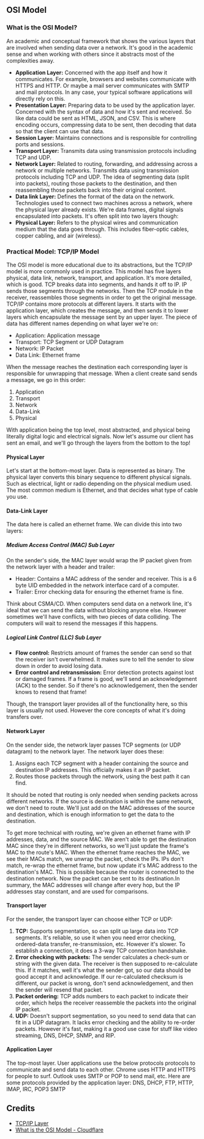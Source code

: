 
## OSI Model
### What is the OSI Model?
An academic and conceptual framework that shows the various layers that are involved when sending data over a network. It's good in the academic sense and when working with others since it abstracts most of the complexities away.
- **Application Layer:** Concerned with the app itself and how it communicates. For example, browsers and websites communicate with HTTPS and HTTP. Or maybe a mail server communicates with SMTP and mail protocols. In any case, your typical software applications will directly rely on this.
- **Presentation Layer:** Preparing data to be used by the application layer. Concerned with the syntax of data and how it's sent and received. So like data could be sent as HTML, JSON, and CSV. This is where encoding occurs, compressing data to be sent, then decoding that data so that the client can use that data.
- **Session Layer:** Maintains connections and is responsible for controlling ports and sessions. 
- **Transport Layer:** Transmits data using transmission protocols including TCP and UDP. 
- **Network Layer:** Related to routing, forwarding, and addressing across a network or multiple networks. Transmits data using transmission protocols including TCP and UDP. The idea of segmenting data (split into packets), routing those packets to the destination, and then reassembling those packets back into their original content.
- **Data link Layer:** Defines the format of the data on the network. Technologies used to connect two machines across a network, where the physical layer already exists. We're data frames, digital signals encapsulated into packets. It's often split into two layers though:
- **Physical Layer:** Refers to the physical wires and communication medium that the data goes through. This includes fiber-optic cables, copper cabling, and air (wireless). 

### Practical Model: TCP/IP Model
The OSI model is more educational due to its abstractions, but the TCP/IP model is more commonly used in practice. This model has five layers physical, data link, network, transport, and application. It's more detailed, which is good. TCP breaks data into segments, and hands it off to IP. IP sends those segments through the networks. Then the TCP module in the receiver, reassembles those segments in order to get the original message. TCP/IP contains more protocols at different layers. It starts with the application layer, which creates the message, and then sends it to lower layers which encapsulate the message sent by an upper layer. The piece of data has different names depending on what layer we're on:
- Application: Application message
- Transport: TCP Segment or UDP Datagram
- Network: IP Packet
- Data Link: Ethernet frame

When the message reaches the destination each corresponding layer is responsible for unwrapping that message. When a client create sand sends a message, we go in this order:
1. Application
2. Transport
3. Network
4. Data-Link
5. Physical 

With application being the top level, most abstracted, and physical being literally digital logic and electrical signals. Now let's assume our client has sent an email, and we'll go through the layers from the bottom to the top!

#### Physical Layer
Let's start at the bottom-most layer. Data is represented as binary. The physical layer converts this binary sequence to different physical signals. Such as electrical, light or radio depending on the physical medium used. The most common medium is Ethernet, and that decides what type of cable you use.

#### Data-Link Layer
The data here is called an ethernet frame. We can divide this into two layers:

##### Medium Access Control (MAC) Sub Layer
On the sender's side, the MAC layer would wrap the IP packet given from the network layer with a header and trailer:
- Header: Contains a MAC address of the sender and receiver. This is a 6 byte UID embedded in the network interface card of a computer. 
- Trailer: Error checking data for ensuring the ethernet frame is fine.

Think about CSMA/CD. When computers send data on a network line, it's ideal that we can send the data without blocking anyone else. However sometimes we'll have conflicts, with two pieces of data colliding. The computers will wait to resend the messages if this happens.

##### Logical Link Control (LLC) Sub Layer
- **Flow control:** Restricts amount of frames the sender can send so that the receiver isn't overwhelmed. It makes sure to tell the sender to slow down in order to avoid losing data.
- **Error control and retransmission:** Error detection protects against lost or damaged frames. If a frame is good, we'll send an acknowledgement (ACK) to the sender. So if there's no acknowledgement, then the sender knows to resend that frame!

Though, the transport layer provides all of the functionality here, so this layer is usually not used. However the core concepts of what it's doing transfers over.

#### Network Layer
On the sender side, the network layer passes TCP segments (or UDP datagram) to the network layer. The network layer does these:
1. Assigns each TCP segment with a header containing the source and destination IP addresses. This officially makes it an IP packet.
2. Routes those packets through the network, using the best path it can find.

It should be noted that routing is only needed when sending packets across different networks. If the source is destination is within the same network, we don't need to route. We'll just add on the MAC addresses of the source and destination, which is enough information to get the data to the destination.

To get more technical with routing, we're given an ethernet frame with IP addresses, data, and the source MAC. We aren't able to get the destination MAC since they're in different networks, so we'll just update the frame's MAC to the route's MAC. When the ethernet frame reaches the MAC, we see their MACs match, we unwrap the packet, check the IPs. IPs don't match, re-wrap the ethernet frame, but now update it's MAC address to the destination's MAC. This is possible because the router is connected to the destination network. Now the packet can be sent to its destination.In summary, the MAC addresses will change after every hop, but the IP addresses stay constant, and are used for comparisons.

#### Transport layer
For the sender, the transport layer can choose either TCP or UDP:
1. **TCP:** Supports segmentation, so can split up large data into TCP segments. It's reliable, so use it when you need error checking, ordered-data transfer, re-transmission, etc. However it's slower. To establish a connection, it does a 3-way TCP connection handshake. 
  1. **Error checking with packets:** The sender calculates a check-sum or string with the given data. The receiver is then supposed to re-calculate this. If it matches, well it's what the sender got, so our data should be good accept it and acknowledge. If our re-calculated checksum is different, our packet is wrong, don't send acknowledgement, and then the sender will resend that packet. 
  2. **Packet ordering:** TCP adds numbers to each packet to indicate their order, which helps the receiver reassemble the packets into the original IP packet. 
2. **UDP:** Doesn't support segmentation, so you need to send data that can fit in a UDP datagram. It lacks error checking and the ability to re-order packets. However it's fast, making it a good use case for stuff like video streaming, DNS, DHCP, SNMP, and RIP.

#### Application Layer
The top-most layer. User applications use the below protocols protocols to communicate and send data to each other. Chrome uses HTTP and HTTPS for people to surf. Outlook uses SMTP or POP to send mail, etc. Here are some protocols provided by the application layer: DNS, DHCP, FTP, HTTP, IMAP, IRC, POP3 SMTP

## Credits
- [TCP/IP Layer](https://youtu.be/2QGgEk20RXM?si=6fCc_2fNvVtqzaRJ)
- [What is the OSI Model - Cloudflare](https://www.cloudflare.com/learning/ddos/glossary/open-systems-interconnection-model-osi/)
